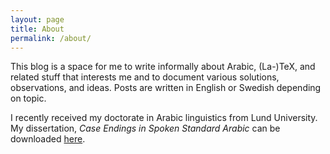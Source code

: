 ```yaml
---
layout: page
title: About
permalink: /about/
---
```


This blog is a space for me to write informally about Arabic, (La-)TeX, and related stuff that interests me and to document various solutions, observations, and ideas. Posts are written in English or Swedish depending on topic.

I recently received my doctorate in Arabic linguistics from Lund University. My dissertation, *Case Endings in Spoken Standard Arabic* can be downloaded [here](https://lup.lub.lu.se/search/ws/files/3772169/8852155.pdf).
